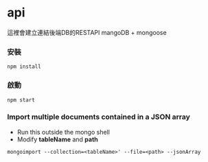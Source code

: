# api
這裡會建立連結後端DB的RESTAPI
mangoDB + mongoose

### 安裝
```
npm install
```

### 啟動
```
npm start
```

### Import multiple documents contained in a JSON array
- Run this outside the mongo shell
- Modify **tableName** and **path**
```
mongoimport --collection=<tableName>' --file=<path> --jsonArray
```
